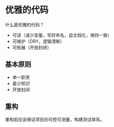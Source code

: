# 优雅的代码

什么是优雅的代码？

* 可读（减少变量，写好命名，自文档化，保持一致）
* 可维护（DRY，逻辑清晰）
* 可拓展（开放封闭）

## 基本原则

* 单一职责
* 最少知识
* 开放封闭

## 重构

重构前应该保证项目的可控可测量，构建测试体系。